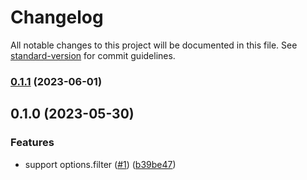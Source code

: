 # Changelog

All notable changes to this project will be documented in this file. See [standard-version](https://github.com/conventional-changelog/standard-version) for commit guidelines.

### [0.1.1](https://github.com/noyobo/esbuild-plugin-auto-css-modules/compare/v0.1.0...v0.1.1) (2023-06-01)

## 0.1.0 (2023-05-30)


### Features

* support options.filter ([#1](https://github.com/noyobo/esbuild-plugin-auto-css-modules/issues/1)) ([b39be47](https://github.com/noyobo/esbuild-plugin-auto-css-modules/commit/b39be477330c68e00095744ad0572ad850c0ba03))
